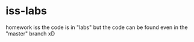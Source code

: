 # iss-labs
homework iss
the code is in "labs"
but the code can be found even in the "master" branch xD
